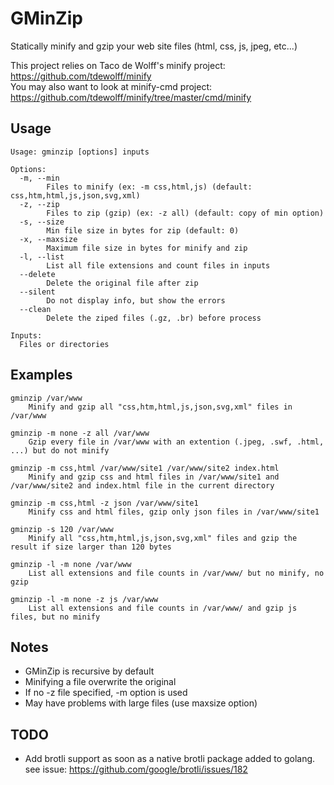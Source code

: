 # GMinZip
Statically minify and gzip your web site files (html, css, js, jpeg, etc...)

This project relies on Taco de Wolff's minify project: https://github.com/tdewolff/minify  
You may also want to look at minify-cmd project: https://github.com/tdewolff/minify/tree/master/cmd/minify

## Usage

	Usage: gminzip [options] inputs

	Options:
	  -m, --min
			Files to minify (ex: -m css,html,js) (default: css,htm,html,js,json,svg,xml)
	  -z, --zip
			Files to zip (gzip) (ex: -z all) (default: copy of min option)
	  -s, --size
			Min file size in bytes for zip (default: 0)
	  -x, --maxsize
			Maximum file size in bytes for minify and zip
	  -l, --list
			List all file extensions and count files in inputs
	  --delete
			Delete the original file after zip
	  --silent
			Do not display info, but show the errors
	  --clean
			Delete the ziped files (.gz, .br) before process

	Inputs:
	  Files or directories

## Examples

	gminzip /var/www
		Minify and gzip all "css,htm,html,js,json,svg,xml" files in /var/www

	gminzip -m none -z all /var/www
		Gzip every file in /var/www with an extention (.jpeg, .swf, .html, ...) but do not minify

	gminzip -m css,html /var/www/site1 /var/www/site2 index.html
		Minify and gzip css and html files in /var/www/site1 and /var/www/site2 and index.html file in the current directory

	gminzip -m css,html -z json /var/www/site1
		Minify css and html files, gzip only json files in /var/www/site1

	gminzip -s 120 /var/www
		Minify all "css,htm,html,js,json,svg,xml" files and gzip the result if size larger than 120 bytes

	gminzip -l -m none /var/www
		List all extensions and file counts in /var/www/ but no minify, no gzip

	gminzip -l -m none -z js /var/www
		List all extensions and file counts in /var/www/ and gzip js files, but no minify

## Notes

* GMinZip is recursive by default
* Minifying a file overwrite the original
* If no -z file specified, -m option is used
* May have problems with large files (use maxsize option)

## TODO

* Add brotli support as soon as a native brotli package added to golang.  
  see issue: https://github.com/google/brotli/issues/182

